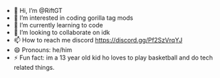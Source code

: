 - 👋 Hi, I’m @RiftGT
- 👀 I’m interested in coding gorilla tag mods
- 🌱 I’m currently learning to code
- 💞️ I’m looking to collaborate on idk
- 📫 How to reach me discord https://discord.gg/Pf2SzVrqYJ
- 😄 Pronouns: he/him
- ⚡ Fun fact: im a 13 year old kid ho loves to play basketball and do tech related things.

<!---
RiftGT/RiftGT is a ✨ special ✨ repository because its `README.md` (this file) appears on your GitHub profile.
You can click the Preview link to take a look at your changes.
--->
